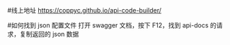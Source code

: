 #线上地址
https://coppyc.github.io/api-code-builder/

#如何找到 json 配置文件
打开 swagger 文档，按下 F12，找到  api-docs 的请求，复制返回的 json 数据
